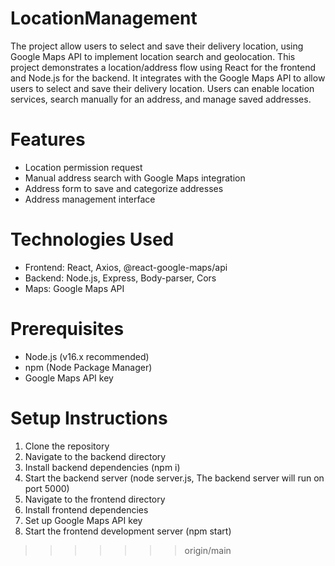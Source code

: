 # LocationManagement
The project allow users to select and save their delivery location, using Google Maps API to implement location search and geolocation. This project demonstrates a location/address flow using React for the frontend and Node.js for the backend. It integrates with the Google Maps API to allow users to select and save their delivery location. Users can enable location services, search manually for an address, and manage saved addresses.


# Features
- Location permission request
- Manual address search with Google Maps integration
- Address form to save and categorize addresses
- Address management interface

# Technologies Used
- Frontend: React, Axios, @react-google-maps/api
- Backend: Node.js, Express, Body-parser, Cors
- Maps: Google Maps API

# Prerequisites
- Node.js (v16.x recommended)
- npm (Node Package Manager)
- Google Maps API key

# Setup Instructions #

1. Clone the repository
2. Navigate to the backend directory
3. Install backend dependencies (npm i)
4. Start the backend server (node server.js,  The backend server will run on port 5000)
5. Navigate to the frontend directory
6. Install frontend dependencies
7. Set up Google Maps API key
8. Start the frontend development server (npm start)
>>>>>>> origin/main
